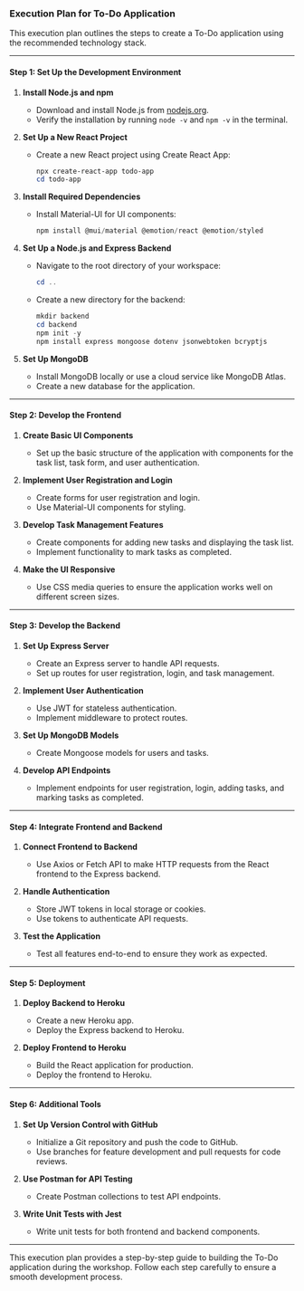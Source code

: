 ### Execution Plan for To-Do Application

This execution plan outlines the steps to create a To-Do application using the recommended technology stack.

---

#### Step 1: Set Up the Development Environment

1. **Install Node.js and npm**
    - Download and install Node.js from [nodejs.org](https://nodejs.org/).
    - Verify the installation by running `node -v` and `npm -v` in the terminal.

2. **Set Up a New React Project**
    - Create a new React project using Create React App:
      ```powershell
      npx create-react-app todo-app
      cd todo-app
      ```

3. **Install Required Dependencies**
    - Install Material-UI for UI components:
      ```powershell
      npm install @mui/material @emotion/react @emotion/styled
      ```

4. **Set Up a Node.js and Express Backend**
    - Navigate to the root directory of your workspace:
      ```powershell
      cd ..
      ```
    - Create a new directory for the backend:
      ```powershell
      mkdir backend
      cd backend
      npm init -y
      npm install express mongoose dotenv jsonwebtoken bcryptjs
      ```

5. **Set Up MongoDB**
    - Install MongoDB locally or use a cloud service like MongoDB Atlas.
    - Create a new database for the application.

---

#### Step 2: Develop the Frontend

1. **Create Basic UI Components**
    - Set up the basic structure of the application with components for the task list, task form, and user authentication.

2. **Implement User Registration and Login**
    - Create forms for user registration and login.
    - Use Material-UI components for styling.

3. **Develop Task Management Features**
    - Create components for adding new tasks and displaying the task list.
    - Implement functionality to mark tasks as completed.

4. **Make the UI Responsive**
    - Use CSS media queries to ensure the application works well on different screen sizes.

---

#### Step 3: Develop the Backend

1. **Set Up Express Server**
    - Create an Express server to handle API requests.
    - Set up routes for user registration, login, and task management.

2. **Implement User Authentication**
    - Use JWT for stateless authentication.
    - Implement middleware to protect routes.

3. **Set Up MongoDB Models**
    - Create Mongoose models for users and tasks.

4. **Develop API Endpoints**
    - Implement endpoints for user registration, login, adding tasks, and marking tasks as completed.

---

#### Step 4: Integrate Frontend and Backend

1. **Connect Frontend to Backend**
    - Use Axios or Fetch API to make HTTP requests from the React frontend to the Express backend.

2. **Handle Authentication**
    - Store JWT tokens in local storage or cookies.
    - Use tokens to authenticate API requests.

3. **Test the Application**
    - Test all features end-to-end to ensure they work as expected.

---

#### Step 5: Deployment

1. **Deploy Backend to Heroku**
    - Create a new Heroku app.
    - Deploy the Express backend to Heroku.

2. **Deploy Frontend to Heroku**
    - Build the React application for production.
    - Deploy the frontend to Heroku.

---

#### Step 6: Additional Tools

1. **Set Up Version Control with GitHub**
    - Initialize a Git repository and push the code to GitHub.
    - Use branches for feature development and pull requests for code reviews.

2. **Use Postman for API Testing**
    - Create Postman collections to test API endpoints.

3. **Write Unit Tests with Jest**
    - Write unit tests for both frontend and backend components.

---

This execution plan provides a step-by-step guide to building the To-Do application during the workshop. Follow each step carefully to ensure a smooth development process.
